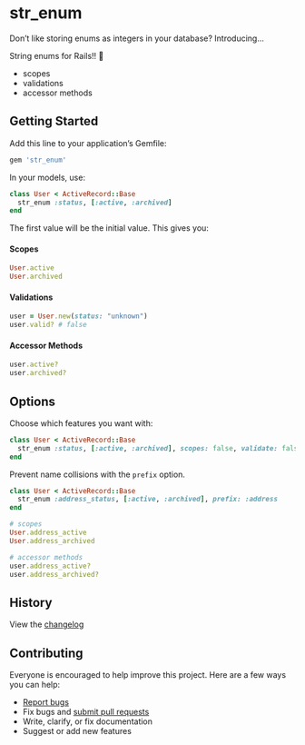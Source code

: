 # str_enum

Don’t like storing enums as integers in your database? Introducing...

String enums for Rails!! :tada:

- scopes
- validations
- accessor methods

## Getting Started

Add this line to your application’s Gemfile:

```ruby
gem 'str_enum'
```

In your models, use:

```ruby
class User < ActiveRecord::Base
  str_enum :status, [:active, :archived]
end
```

The first value will be the initial value. This gives you:

#### Scopes

```ruby
User.active
User.archived
```

#### Validations

```ruby
user = User.new(status: "unknown")
user.valid? # false
```

#### Accessor Methods

```ruby
user.active?
user.archived?
```

## Options

Choose which features you want with:

```ruby
class User < ActiveRecord::Base
  str_enum :status, [:active, :archived], scopes: false, validate: false, accessor_methods: false
end
```

Prevent name collisions with the `prefix` option.

```ruby
class User < ActiveRecord::Base
  str_enum :address_status, [:active, :archived], prefix: :address
end

# scopes
User.address_active
User.address_archived

# accessor methods
user.address_active?
user.address_archived?
```

## History

View the [changelog](https://github.com/ankane/str_enum/blob/master/CHANGELOG.md)

## Contributing

Everyone is encouraged to help improve this project. Here are a few ways you can help:

- [Report bugs](https://github.com/ankane/str_enum/issues)
- Fix bugs and [submit pull requests](https://github.com/ankane/str_enum/pulls)
- Write, clarify, or fix documentation
- Suggest or add new features
